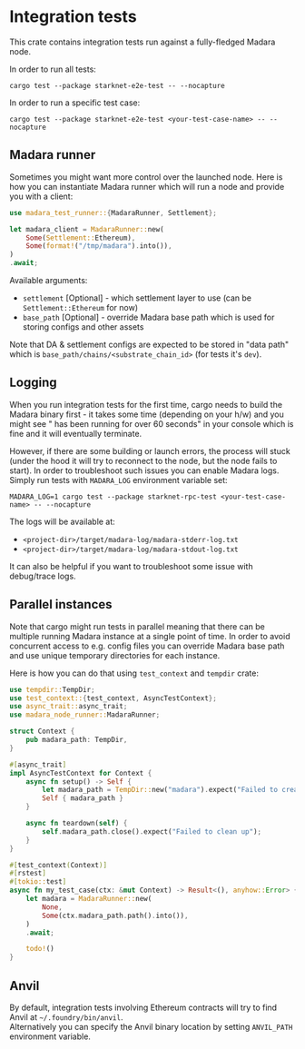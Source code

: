 # Integration tests

This crate contains integration tests run against a fully-fledged Madara node.

In order to run all tests:

```shell
cargo test --package starknet-e2e-test -- --nocapture
```

In order to run a specific test case:

```shell
cargo test --package starknet-e2e-test <your-test-case-name> -- --nocapture
```

## Madara runner

Sometimes you might want more control over the launched node. Here is how you
can instantiate Madara runner which will run a node and provide you with a
client:

```rust
use madara_test_runner::{MadaraRunner, Settlement};

let madara_client = MadaraRunner::new(
    Some(Settlement::Ethereum),
    Some(format!("/tmp/madara").into()),
)
.await;
```

Available arguments:

- `settlement` [Optional] - which settlement layer to use (can be
  `Settlement::Ethereum` for now)
- `base_path` [Optional] - override Madara base path which is used for storing
  configs and other assets

Note that DA & settlement configs are expected to be stored in "data path" which
is `base_path/chains/<substrate_chain_id>` (for tests it's `dev`).

## Logging

When you run integration tests for the first time, cargo needs to build the
Madara binary first - it takes some time (depending on your h/w) and you might
see "<your-test-case-name> has been running for over 60 seconds" in your console
which is fine and it will eventually terminate.

However, if there are some building or launch errors, the process will stuck
(under the hood it will try to reconnect to the node, but the node fails to
start). In order to troubleshoot such issues you can enable Madara logs. Simply
run tests with `MADARA_LOG` environment variable set:

```shell
MADARA_LOG=1 cargo test --package starknet-rpc-test <your-test-case-name> -- --nocapture
```

The logs will be available at:

- `<project-dir>/target/madara-log/madara-stderr-log.txt`
- `<project-dir>/target/madara-log/madara-stdout-log.txt`

It can also be helpful if you want to troubleshoot some issue with debug/trace
logs.

## Parallel instances

Note that cargo might run tests in parallel meaning that there can be multiple
running Madara instance at a single point of time. In order to avoid concurrent
access to e.g. config files you can override Madara base path and use unique
temporary directories for each instance.

Here is how you can do that using `test_context` and `tempdir` crate:

```rust
use tempdir::TempDir;
use test_context::{test_context, AsyncTestContext};
use async_trait::async_trait;
use madara_node_runner::MadaraRunner;

struct Context {
    pub madara_path: TempDir,
}

#[async_trait]
impl AsyncTestContext for Context {
    async fn setup() -> Self {
        let madara_path = TempDir::new("madara").expect("Failed to create Madara path");
        Self { madara_path }
    }

    async fn teardown(self) {
        self.madara_path.close().expect("Failed to clean up");
    }
}

#[test_context(Context)]
#[rstest]
#[tokio::test]
async fn my_test_case(ctx: &mut Context) -> Result<(), anyhow::Error> {
    let madara = MadaraRunner::new(
        None,
        Some(ctx.madara_path.path().into()),
    )
    .await;

    todo!()
}
```

## Anvil

By default, integration tests involving Ethereum contracts will try to find
Anvil at `~/.foundry/bin/anvil`.  
Alternatively you can specify the Anvil binary location by setting `ANVIL_PATH`
environment variable.
